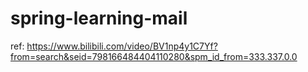 # spring-learning-mail
ref: https://www.bilibili.com/video/BV1np4y1C7Yf?from=search&seid=798166484404110280&spm_id_from=333.337.0.0
